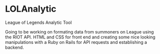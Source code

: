 # LOLAnalytic
League of Legends Analytic Tool

Going to be working on formating data from summoners on League using the RIOT API. HTML and CSS for front end and creating some nice looking manipulations with a Ruby on Rails for API requests and establishing a backend.

